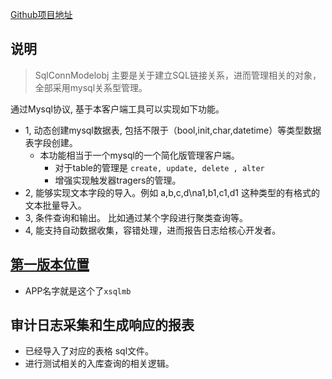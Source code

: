 [Github项目地址](https://github.com/the-champions-of-capua/SqlConnModelobj)

## 说明
> SqlConnModelobj 主要是关于建立SQL链接关系，进而管理相关的对象，全部采用mysql关系型管理。

通过Mysql协议, 基于本客户端工具可以实现如下功能。
- 1, 动态创建mysql数据表, 包括不限于（bool,init,char,datetime）等类型数据表字段创建。
  - 本功能相当于一个mysql的一个简化版管理客户端。
      - 对于table的管理是 `create, update, delete , alter`
      - 增强实现触发器tragers的管理。      
- 2, 能够实现文本字段的导入。例如 a,b,c,d\na1,b1,c1,d1 这种类型的有格式的文本批量导入。
- 3, 条件查询和输出。 比如通过某个字段进行聚类查询等。
- 4, 能支持自动数据收集，容错处理，进而报告日志给核心开发者。


## [第一版本位置](./src/readme.md)
- APP名字就是这个了`xsqlmb`


## 审计日志采集和生成响应的报表
- 已经导入了对应的表格 sql文件。
- 进行测试相关的入库查询的相关逻辑。
